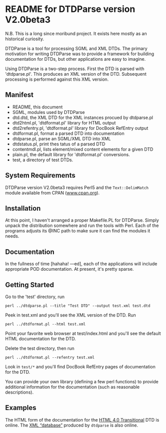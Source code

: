 # README for DTDParse version V2.0beta3

N.B. This is a long since moribund project. It exists here mostly
as an historical curiosity.

DTDParse is a tool for processing SGML and XML DTDs. The primary
motivation for writing DTDParse was to provide a framework for
building documentation for DTDs, but other applications are easy
to imagine.

Using DTDParse is a two-step process. First the DTD is parsed
with 'dtdparse.pl'. This produces an XML version of the DTD.
Subsequent processing is performed against this XML version.

## Manifest

* README, this document
* SGML, modules used by DTDParse
* dtd.dtd, the XML DTD for the XML instances procued by dtdparse.pl
* dtd2html.pl, 'dtdformat.pl' library for HTML output
* dtd2refentry.pl, 'dtdformat.pl' library for DocBook RefEntry output
* dtdformat.pl, format a parsed DTD into documentation
* dtdparse.pl, parse an SGML/XML DTD into XML
* dtdstatus.pl, print thes tatus of a parsed DTD
* contentmdl.pl, lists element/mixed content elements for a given DTD
* plain.pl, the default library for 'dtdformat.pl' conversions.
* test, a directory of test DTDs.

## System Requirements

DTDParse version V2.0beta3 requires Perl5 and the `Text::DelimMatch`
module available from CPAN (www.cpan.org).

## Installation

At this point, I haven't arranged a proper Makefile.PL for DTDParse.
Simply unpack the distribution somewhere and run the tools with Perl.
Each of the programs adjusts its @INC path to make sure it can find
the modules it needs.

## Documentation

In the fullness of time [hahaha! —ed], each of the applications will
include appropriate POD documentation. At present, it's pretty sparse.

## Getting Started

Go to the 'test' directory, run

````
perl ../dtdparse.pl --title "Test DTD" --output test.xml test.dtd
````

Peek in test.xml and you'll see the XML version of the DTD. Run

````
perl ../dtdformat.pl --html test.xml
````

Point your favorite web browser at test/index.html and you'll see the
default HTML documentation for the DTD.

Delete the test directory, then run

````
perl ../dtdformat.pl --refentry test.xml
````

Look in `test/*` and you'll find DocBook RefEntry pages of
documentation for the DTD.

You can provide your own library (defining a few perl functions)
to provide additional information for the documentation (such as
reasonable descriptions).

## Examples

The HTML form of the documentation for the
[HTML 4.0 Transitional](https://ndw.github.io/DTDParse/html40/) DTD
is online. The
[XML “database”](https://ndw.github.io/DTDParse/html40.dtd.xml) produced
by `dtdparse` is also online.
